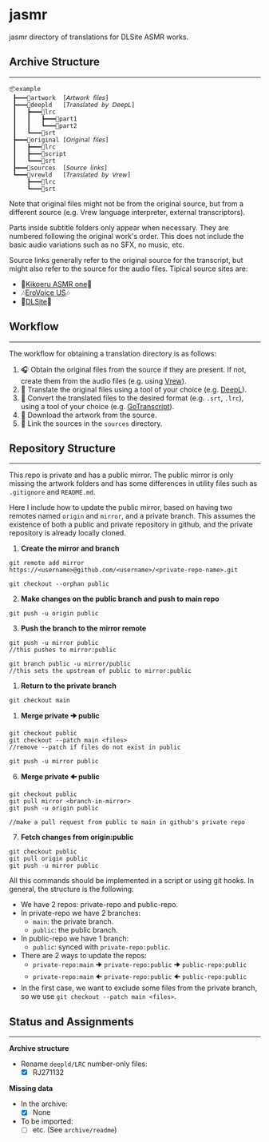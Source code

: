 # jasmr
jasmr directory of translations for DLSite ASMR works.

## Archive Structure
---
```
📦example
 ┣━━━📂artwork  [𝘈𝘳𝘵𝘸𝘰𝘳𝘬 𝘧𝘪𝘭𝘦𝘴]
 ┣━━━📂deepld   [𝘛𝘳𝘢𝘯𝘴𝘭𝘢𝘵𝘦𝘥 𝘣𝘺 𝘋𝘦𝘦𝘱𝘓]
 ┃   ┣━━━📂lrc
 ┃   ┃   ┣━━━📂part1
 ┃   ┃   ┗━━━📂part2
 ┃   ┗━━━📂srt
 ┣━━━📂original [𝘖𝘳𝘪𝘨𝘪𝘯𝘢𝘭 𝘧𝘪𝘭𝘦𝘴]
 ┃   ┣━━━📂lrc
 ┃   ┣━━━📂script
 ┃   ┗━━━📂srt
 ┣━━━📂sources  [𝘚𝘰𝘶𝘳𝘤𝘦 𝘭𝘪𝘯𝘬𝘴]
 ┗━━━📂vrewld   [𝘛𝘳𝘢𝘯𝘴𝘭𝘢𝘵𝘦𝘥 𝘣𝘺 𝘝𝘳𝘦𝘸]
     ┣━━━📂lrc
     ┗━━━📂srt
```
Note that original files might not be from the original source, but from a different source (e.g. Vrew language interpreter, external transcriptors).

Parts inside subtitle folders only appear when necessary.
They are numbered following the original work's order.
This does not include the basic audio variations such as no SFX, no music, etc.

Source links generally refer to the original source for the transcript, but might also refer to the source for the audio files.
Tipical source sites are:
- 💞[Kikoeru ASMR one](https://www.asmr.one/works)💞
- 🎶[EroVoice US](https://dl.erovoice.us/)🎶
- 🌺[DLSite](https://www.dlsite.com/)🌺

## Workflow
---
The workflow for obtaining a translation directory is as follows:
1. 🎧 Obtain the original files from the source if they are present. If not, create them from the audio files (e.g. using [Vrew](https://vrew.voyagerx.com/)).
2. 💬 Translate the original files using a tool of your choice (e.g. [DeepL](https://www.deepl.com/translator)).
3. 📝 Convert the translated files to the desired format (e.g. `.srt`, `.lrc`), using a tool of your choice (e.g. [GoTranscript](https://gotranscript.com/subtitle-converter)).
4. 🎨 Download the artwork from the source.
5. 🔖 Link the sources in the `sources` directory.

## Repository Structure
---
This repo is private and has a public mirror.
The public mirror is only missing the artwork folders and has some differences in utility files such as `.gitignore` and `README.md`.

Here I include how to update the public mirror, based on having two remotes named `origin` and `mirror`, and a private branch.
This assumes the existence of both a public and private repository in github, and the private repository is already locally cloned.

1. **Create the mirror and branch** 
```
git remote add mirror https://<username>@github.com/<username>/<private-repo-name>.git

git checkout --orphan public
```
2. **Make changes on the public branch and push to main repo**
```
git push -u origin public
```
3. **Push the branch to the mirror remote**
```
git push -u mirror public
//this pushes to mirror:public

git branch public -u mirror/public
//this sets the upstream of public to mirror:public
```
1. **Return to the private branch**
```
git checkout main
```
1. **Merge private 🠊 public**
```
git checkout public
git checkout --patch main <files> 
//remove --patch if files do not exist in public

git push -u mirror public
```
6. **Merge private 🠈 public**
```
git checkout public
git pull mirror <branch-in-mirror>
git push -u origin public

//make a pull request from public to main in github's private repo
```
7. **Fetch changes from origin:public**
```
git checkout public
git pull origin public
git push -u mirror public
```
All this commands should be implemented in a script or using git hooks.
In general, the structure is the following:
* We have 2 repos: private-repo and public-repo.
* In private-repo we have 2 branches:
    * `main`: the private branch.
    * `public`: the public branch.
* In public-repo we have 1 branch:
    * `public`: synced with `private-repo:public`.
* There are 2 ways to update the repos:
    * `private-repo:main` 🠊 `private-repo:public` 🠊 `public-repo:public`
    * `private-repo:main` 🠈 `private-repo:public` 🠈 `public-repo:public`
* In the first case, we want to exclude some files from the private branch, so we use `git checkout --patch main <files>`.

## Status and Assignments
---
**Archive structure**
* Rename `deepld/LRC` number-only files:
    - [x] RJ271132

**Missing data**
* In the archive:
    - [x] None
* To be imported:
    - [ ] etc. (See `archive/readme`)
